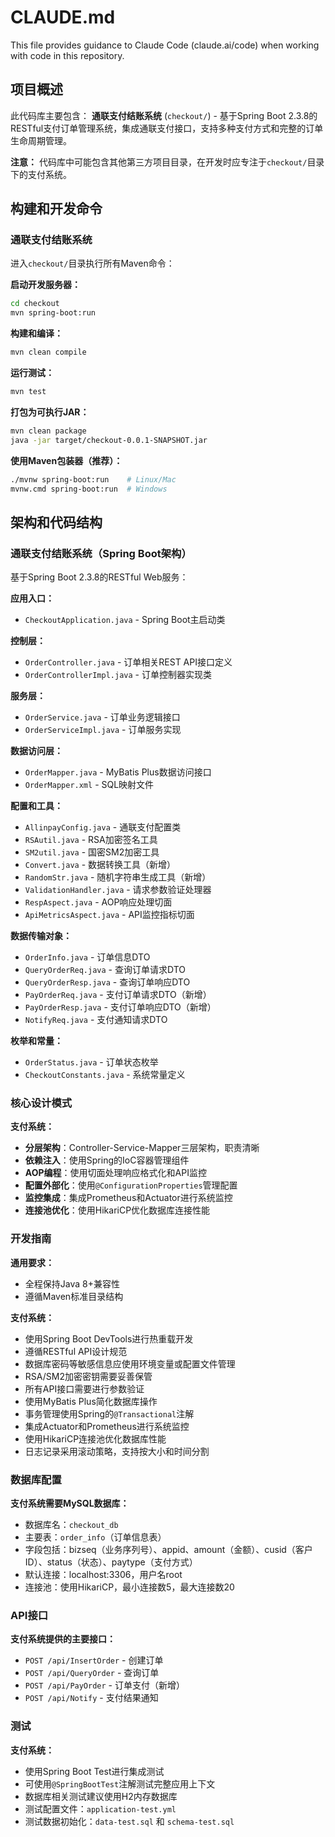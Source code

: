 # CLAUDE.md

This file provides guidance to Claude Code (claude.ai/code) when working with code in this repository.

## 项目概述

此代码库主要包含：
**通联支付结账系统** (`checkout/`) - 基于Spring Boot 2.3.8的RESTful支付订单管理系统，集成通联支付接口，支持多种支付方式和完整的订单生命周期管理。

**注意：** 代码库中可能包含其他第三方项目目录，在开发时应专注于`checkout/`目录下的支付系统。

## 构建和开发命令

### 通联支付结账系统
进入`checkout/`目录执行所有Maven命令：

**启动开发服务器：**
```bash
cd checkout
mvn spring-boot:run
```

**构建和编译：**
```bash
mvn clean compile
```

**运行测试：**
```bash
mvn test
```

**打包为可执行JAR：**
```bash
mvn clean package
java -jar target/checkout-0.0.1-SNAPSHOT.jar
```

**使用Maven包装器（推荐）：**
```bash
./mvnw spring-boot:run    # Linux/Mac
mvnw.cmd spring-boot:run  # Windows
```

## 架构和代码结构

### 通联支付结账系统（Spring Boot架构）
基于Spring Boot 2.3.8的RESTful Web服务：

**应用入口：**
- `CheckoutApplication.java` - Spring Boot主启动类

**控制层：**
- `OrderController.java` - 订单相关REST API接口定义
- `OrderControllerImpl.java` - 订单控制器实现类

**服务层：**
- `OrderService.java` - 订单业务逻辑接口
- `OrderServiceImpl.java` - 订单服务实现

**数据访问层：**
- `OrderMapper.java` - MyBatis Plus数据访问接口
- `OrderMapper.xml` - SQL映射文件

**配置和工具：**
- `AllinpayConfig.java` - 通联支付配置类
- `RSAutil.java` - RSA加密签名工具
- `SM2util.java` - 国密SM2加密工具
- `Convert.java` - 数据转换工具（新增）
- `RandomStr.java` - 随机字符串生成工具（新增）
- `ValidationHandler.java` - 请求参数验证处理器
- `RespAspect.java` - AOP响应处理切面
- `ApiMetricsAspect.java` - API监控指标切面

**数据传输对象：**
- `OrderInfo.java` - 订单信息DTO
- `QueryOrderReq.java` - 查询订单请求DTO
- `QueryOrderResp.java` - 查询订单响应DTO
- `PayOrderReq.java` - 支付订单请求DTO（新增）
- `PayOrderResp.java` - 支付订单响应DTO（新增）
- `NotifyReq.java` - 支付通知请求DTO

**枚举和常量：**
- `OrderStatus.java` - 订单状态枚举
- `CheckoutConstants.java` - 系统常量定义

### 核心设计模式
**支付系统：**
- **分层架构**：Controller-Service-Mapper三层架构，职责清晰
- **依赖注入**：使用Spring的IoC容器管理组件
- **AOP编程**：使用切面处理响应格式化和API监控
- **配置外部化**：使用`@ConfigurationProperties`管理配置
- **监控集成**：集成Prometheus和Actuator进行系统监控
- **连接池优化**：使用HikariCP优化数据库连接性能

### 开发指南

**通用要求：**
- 全程保持Java 8+兼容性
- 遵循Maven标准目录结构

**支付系统：**
- 使用Spring Boot DevTools进行热重载开发
- 遵循RESTful API设计规范
- 数据库密码等敏感信息应使用环境变量或配置文件管理
- RSA/SM2加密密钥需要妥善保管
- 所有API接口需要进行参数验证
- 使用MyBatis Plus简化数据库操作
- 事务管理使用Spring的`@Transactional`注解
- 集成Actuator和Prometheus进行系统监控
- 使用HikariCP连接池优化数据库性能
- 日志记录采用滚动策略，支持按大小和时间分割

### 数据库配置
**支付系统需要MySQL数据库：**
- 数据库名：`checkout_db`
- 主要表：`order_info`（订单信息表）
- 字段包括：bizseq（业务序列号）、appid、amount（金额）、cusid（客户ID）、status（状态）、paytype（支付方式）
- 默认连接：localhost:3306，用户名root
- 连接池：使用HikariCP，最小连接数5，最大连接数20

### API接口
**支付系统提供的主要接口：**
- `POST /api/InsertOrder` - 创建订单
- `POST /api/QueryOrder` - 查询订单
- `POST /api/PayOrder` - 订单支付（新增）
- `POST /api/Notify` - 支付结果通知

### 测试
**支付系统：**
- 使用Spring Boot Test进行集成测试
- 可使用`@SpringBootTest`注解测试完整应用上下文
- 数据库相关测试建议使用H2内存数据库
- 测试配置文件：`application-test.yml`
- 测试数据初始化：`data-test.sql` 和 `schema-test.sql`